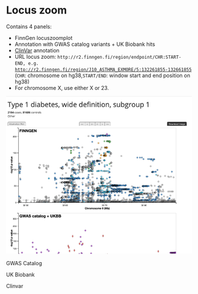 # Locus zoom

Contains 4 panels:

* FinnGen locuszoomplot
* Annotation with GWAS catalog variants + UK Biobank hits
* [ClinVar](https://www.ncbi.nlm.nih.gov/clinvar/) annotation
* URL locus zoom: `http://r2.finngen.fi/region/endpoint/CHR:START-END, e.g.` [`http://r2.finngen.fi/region/J10_ASTHMA_EXMORE/5:132261855-132661855`](http://r2.finngen.fi/region/J10_ASTHMA_EXMORE/5:132261855-132661855) \(`CHR`: chromosome on hg38,`START/END`: window start and end position on hg38\)
* For chromosome X, use either X or 23. 

![](../.gitbook/assets/screenshot-2019-12-06-at-14.29.23%20%281%29.png)

GWAS Catalog

UK Biobank

Clinvar

